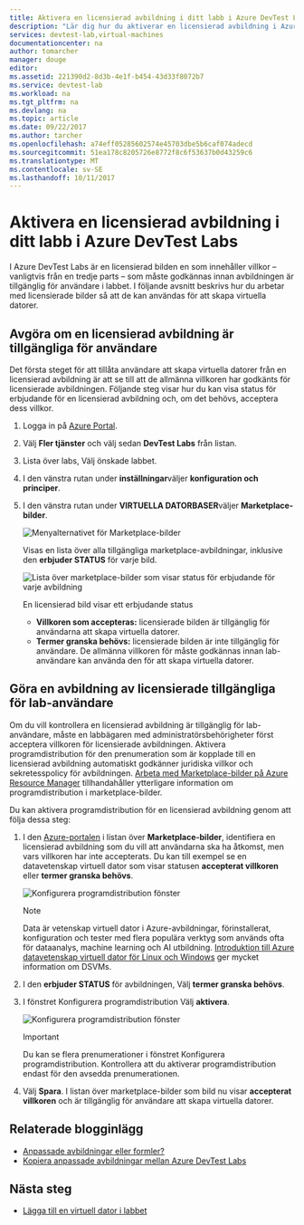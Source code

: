 ```yaml
---
title: Aktivera en licensierad avbildning i ditt labb i Azure DevTest Labs | Microsoft Docs
description: "Lär dig hur du aktiverar en licensierad avbildning i Azure DevTest Labs med Azure-portalen"
services: devtest-lab,virtual-machines
documentationcenter: na
author: tomarcher
manager: douge
editor: 
ms.assetid: 221390d2-8d3b-4e1f-b454-43d33f8072b7
ms.service: devtest-lab
ms.workload: na
ms.tgt_pltfrm: na
ms.devlang: na
ms.topic: article
ms.date: 09/22/2017
ms.author: tarcher
ms.openlocfilehash: a74eff05285602574e45703dbe5b6caf074adecd
ms.sourcegitcommit: 51ea178c8205726e8772f8c6f53637b0d43259c6
ms.translationtype: MT
ms.contentlocale: sv-SE
ms.lasthandoff: 10/11/2017
---
```

# <a name="enable-a-licensed-image-in-your-lab-in-azure-devtest-labs"></a>Aktivera en licensierad avbildning i ditt labb i Azure DevTest Labs

I Azure DevTest Labs är en licensierad bilden en som innehåller villkor – vanligtvis från en tredje parts – som måste godkännas innan avbildningen är tillgänglig för användare i labbet. I följande avsnitt beskrivs hur du arbetar med licensierade bilder så att de kan användas för att skapa virtuella datorer.

## <a name="determining-whether-a-licensed-image-is-available-to-users"></a>Avgöra om en licensierad avbildning är tillgängliga för användare
Det första steget för att tillåta användare att skapa virtuella datorer från en licensierad avbildning är att se till att de allmänna villkoren har godkänts för licensierade avbildningen. Följande steg visar hur du kan visa status för erbjudande för en licensierad avbildning och, om det behövs, acceptera dess villkor.

1. Logga in på [Azure Portal](http://go.microsoft.com/fwlink/p/?LinkID=525040).

1. Välj **Fler tjänster** och välj sedan **DevTest Labs** från listan.

1. Lista över labs, Välj önskade labbet.  

1. I den vänstra rutan under **inställningar**väljer **konfiguration och principer**.

1. I den vänstra rutan under **VIRTUELLA DATORBASER**väljer **Marketplace-bilder**. 

    ![Menyalternativet för Marketplace-bilder](./media/devtest-lab-create-custom-image-from-licensed-image/devtest-lab-marketplace-images.png)

    Visas en lista över alla tillgängliga marketplace-avbildningar, inklusive den **erbjuder STATUS** för varje bild.

    ![Lista över marketplace-bilder som visar status för erbjudande för varje avbildning](./media/devtest-lab-create-custom-image-from-licensed-image/devtest-lab-offer-status.png)

    En licensierad bild visar ett erbjudande status 
    
    - **Villkoren som accepteras:** licensierade bilden är tillgänglig för användarna att skapa virtuella datorer. 
    - **Termer granska behövs:** licensierade bilden är inte tillgänglig för användare. De allmänna villkoren för måste godkännas innan lab-användare kan använda den för att skapa virtuella datorer. 

## <a name="making-a-licensed-image-available-to-lab-users"></a>Göra en avbildning av licensierade tillgängliga för lab-användare
Om du vill kontrollera en licensierad avbildning är tillgänglig för lab-användare, måste en labbägaren med administratörsbehörigheter först acceptera villkoren för licensierade avbildningen. Aktivera programdistribution för den prenumeration som är kopplade till en licensierad avbildning automatiskt godkänner juridiska villkor och sekretesspolicy för avbildningen. [Arbeta med Marketplace-bilder på Azure Resource Manager](https://azure.microsoft.com/blog/working-with-marketplace-images-on-azure-resource-manager/) tillhandahåller ytterligare information om programdistribution i marketplace-bilder.

Du kan aktivera programdistribution för en licensierad avbildning genom att följa dessa steg:

1. I den [Azure-portalen](http://go.microsoft.com/fwlink/p/?LinkID=525040) i listan över **Marketplace-bilder**, identifiera en licensierad avbildning som du vill att användarna ska ha åtkomst, men vars villkoren har inte accepterats. Du kan till exempel se en datavetenskap virtuell dator som visar statusen **accepterat villkoren** eller **termer granska behövs**.

    ![Konfigurera programdistribution fönster](./media/devtest-lab-create-custom-image-from-licensed-image/devtest-lab-licensed-images.png)

   > [!NOTE]
   > Data är vetenskap virtuell dator i Azure-avbildningar, förinstallerat, konfiguration och tester med flera populära verktyg som används ofta för dataanalys, machine learning och AI utbildning. [Introduktion till Azure datavetenskap virtuell dator för Linux och Windows](https://docs.microsoft.com/azure/machine-learning/data-science-virtual-machine/overview) ger mycket information om DSVMs.
   >
   >

1. I den **erbjuder STATUS** för avbildningen, Välj **termer granska behövs**.

1. I fönstret Konfigurera programdistribution Välj **aktivera**.

    ![Konfigurera programdistribution fönster](./media/devtest-lab-create-custom-image-from-licensed-image/devtest-lab-enable-programmatic-deployment.png)

   > [!IMPORTANT]
   > Du kan se flera prenumerationer i fönstret Konfigurera programdistribution. Kontrollera att du aktiverar programdistribution endast för den avsedda prenumerationen.
   >
   >


1. Välj **Spara**. I listan över marketplace-bilder som bild nu visar **accepterat villkoren** och är tillgänglig för användare att skapa virtuella datorer.

## <a name="related-blog-posts"></a>Relaterade blogginlägg

- [Anpassade avbildningar eller formler?](https://blogs.msdn.microsoft.com/devtestlab/2016/04/06/custom-images-or-formulas/)
- [Kopiera anpassade avbildningar mellan Azure DevTest Labs](http://www.visualstudiogeeks.com/blog/DevOps/How-To-Move-CustomImages-VHD-Between-AzureDevTestLabs#copying-custom-images-between-azure-devtest-labs)

## <a name="next-steps"></a>Nästa steg

- [Lägga till en virtuell dator i labbet](./devtest-lab-add-vm-with-artifacts.md)
